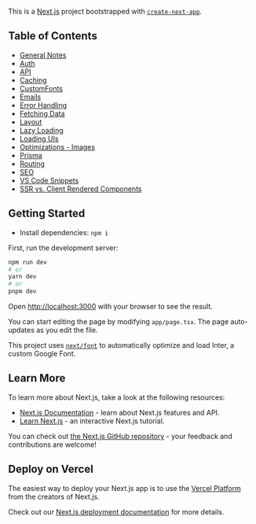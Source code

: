 This is a [Next.js](https://nextjs.org/) project bootstrapped with [`create-next-app`](https://github.com/vercel/next.js/tree/canary/packages/create-next-app).

## Table of Contents

- [General Notes](NOTES/General.md)
- [Auth](NOTES/Auth.md)
- [API](NOTES/Backend-API.md)
- [Caching](NOTES/Caching.md)
- [CustomFonts](NOTES/CustomFonts.md)
- [Emails](NOTES/Emails.md)
- [Error Handling](NOTES/Errors.md)
- [Fetching Data](NOTES/FetchingData.md)
- [Layout](NOTES/Layouts.md)
- [Lazy Loading](NOTES/LazyLoading.md)
- [Loading UIs](NOTES/LoadingUI.md)
- [Optimizations - Images](NOTES/Optimizations.md)
- [Prisma](NOTES/prisma.md)
- [Routing](NOTES/Routing.md)
- [SEO](NOTES/SEO.md)
- [VS Code Snippets](NOTES/snippets.md)
- [SSR vs. Client Rendered Components](NOTES/SSRvsClientComponents.md)

## Getting Started

- Install dependencies: `npm i`

First, run the development server:

```bash
npm run dev
# or
yarn dev
# or
pnpm dev
```

Open [http://localhost:3000](http://localhost:3000) with your browser to see the result.

You can start editing the page by modifying `app/page.tsx`. The page auto-updates as you edit the file.

This project uses [`next/font`](https://nextjs.org/docs/basic-features/font-optimization) to automatically optimize and load Inter, a custom Google Font.

## Learn More

To learn more about Next.js, take a look at the following resources:

- [Next.js Documentation](https://nextjs.org/docs) - learn about Next.js features and API.
- [Learn Next.js](https://nextjs.org/learn) - an interactive Next.js tutorial.

You can check out [the Next.js GitHub repository](https://github.com/vercel/next.js/) - your feedback and contributions are welcome!

## Deploy on Vercel

The easiest way to deploy your Next.js app is to use the [Vercel Platform](https://vercel.com/new?utm_medium=default-template&filter=next.js&utm_source=create-next-app&utm_campaign=create-next-app-readme) from the creators of Next.js.

Check out our [Next.js deployment documentation](https://nextjs.org/docs/deployment) for more details.
